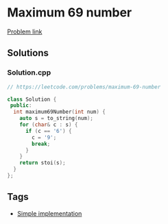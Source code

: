 # Maximum 69 number

[Problem link](https://leetcode.com/problems/maximum-69-number)

## Solutions


### Solution.cpp
```cpp
// https://leetcode.com/problems/maximum-69-number

class Solution {
 public:
  int maximum69Number(int num) {
    auto s = to_string(num);
    for (char& c : s) {
      if (c == '6') {
        c = '9';
        break;
      }
    }
    return stoi(s);
  }
};
```
## Tags

* [Simple implementation](/README.md#Simple_implementation)
